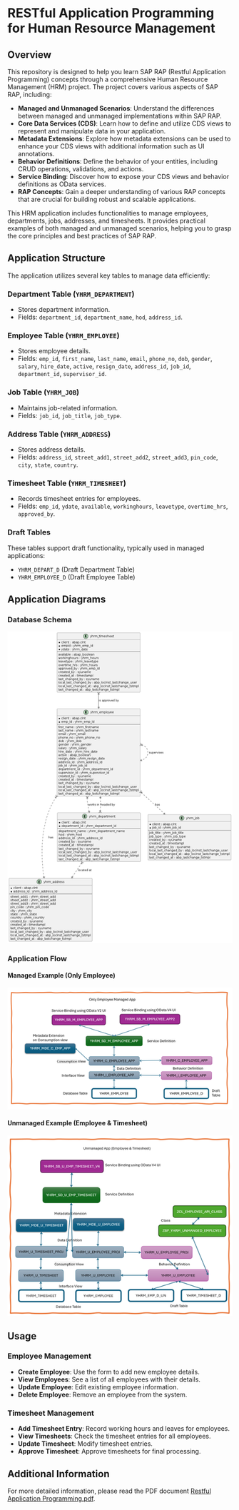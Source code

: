 # RESTful Application Programming for Human Resource Management

## Overview
This repository is designed to help you learn SAP RAP (Restful Application Programming) concepts through a comprehensive Human Resource Management (HRM) project. The project covers various aspects of SAP RAP, including:

- **Managed and Unmanaged Scenarios**: Understand the differences between managed and unmanaged implementations within SAP RAP.
- **Core Data Services (CDS)**: Learn how to define and utilize CDS views to represent and manipulate data in your application.
- **Metadata Extensions**: Explore how metadata extensions can be used to enhance your CDS views with additional information such as UI annotations.
- **Behavior Definitions**: Define the behavior of your entities, including CRUD operations, validations, and actions.
- **Service Binding**: Discover how to expose your CDS views and behavior definitions as OData services.
- **RAP Concepts**: Gain a deeper understanding of various RAP concepts that are crucial for building robust and scalable applications.

This HRM application includes functionalities to manage employees, departments, jobs, addresses, and timesheets. It provides practical examples of both managed and unmanaged scenarios, helping you to grasp the core principles and best practices of SAP RAP.

## Application Structure
The application utilizes several key tables to manage data efficiently:

### Department Table (`YHRM_DEPARTMENT`)
- Stores department information.
- Fields: `department_id`, `department_name`, `hod`, `address_id`.

### Employee Table (`YHRM_EMPLOYEE`)
- Stores employee details.
- Fields: `emp_id`, `first_name`, `last_name`, `email`, `phone_no`, `dob`, `gender`, `salary`, `hire_date`, `active`, `resign_date`, `address_id`, `job_id`, `department_id`, `supervisor_id`.

### Job Table (`YHRM_JOB`)
- Maintains job-related information.
- Fields: `job_id`, `job_title`, `job_type`.

### Address Table (`YHRM_ADDRESS`)
- Stores address details.
- Fields: `address_id`, `street_add1`, `street_add2`, `street_add3`, `pin_code`, `city`, `state`, `country`.

### Timesheet Table (`YHRM_TIMESHEET`)
- Records timesheet entries for employees.
- Fields: `emp_id`, `ydate`, `available`, `workinghours`, `leavetype`, `overtime_hrs`, `approved_by`.

### Draft Tables
These tables support draft functionality, typically used in managed applications:
- `YHRM_DEPART_D` (Draft Department Table)
- `YHRM_EMPLOYEE_D` (Draft Employee Table)

## Application Diagrams

### Database Schema
![Database Schema](https://github.com/Smitpadshala99/YHRM_RAP_APPLICATION/blob/main/Img/Database%20Diagram.png)

### Application Flow

#### Managed Example (Only Employee)
![Managed Application Flow](https://github.com/Smitpadshala99/YHRM_RAP_APPLICATION/blob/main/Img/Managed%20Employee%20App%20Diagram.png)

#### Unmanaged Example (Employee & Timesheet)
![Unmanaged Application Flow](https://github.com/Smitpadshala99/YHRM_RAP_APPLICATION/blob/main/Img/UnManaged%20Employee%20Timesheet%20App%20Diagram.png)

## Usage

### Employee Management
- **Create Employee**: Use the form to add new employee details.
- **View Employees**: See a list of all employees with their details.
- **Update Employee**: Edit existing employee information.
- **Delete Employee**: Remove an employee from the system.

### Timesheet Management
- **Add Timesheet Entry**: Record working hours and leaves for employees.
- **View Timesheets**: Check the timesheet entries for all employees.
- **Update Timesheet**: Modify timesheet entries.
- **Approve Timesheet**: Approve timesheets for final processing.

## Additional Information

For more detailed information, please read the PDF document [Restful Application Programming.pdf](https://github.com/Smitpadshala99/YHRM_RAP_APPLICATION/blob/main/Restful%20Application%20Programming.pdf).
